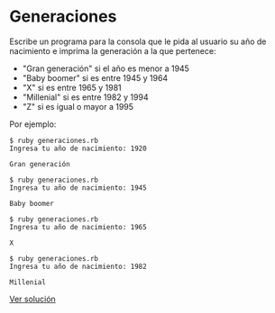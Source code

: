 # Generaciones

Escribe un programa para la consola que le pida al usuario su año de nacimiento e imprima la generación a la que pertenece:

* "Gran generación" si el año es menor a 1945
* "Baby boomer" si es entre 1945 y 1964
* "X" si es entre 1965 y 1981
* "Millenial" si es entre 1982 y 1994
* "Z" si es igual o mayor a 1995

Por ejemplo:

```
$ ruby generaciones.rb
Ingresa tu año de nacimiento: 1920

Gran generación
```

```
$ ruby generaciones.rb
Ingresa tu año de nacimiento: 1945

Baby boomer
```

```
$ ruby generaciones.rb
Ingresa tu año de nacimiento: 1965

X
```

```
$ ruby generaciones.rb
Ingresa tu año de nacimiento: 1982

Millenial
```

[Ver solución](solutions/generaciones.rb)
